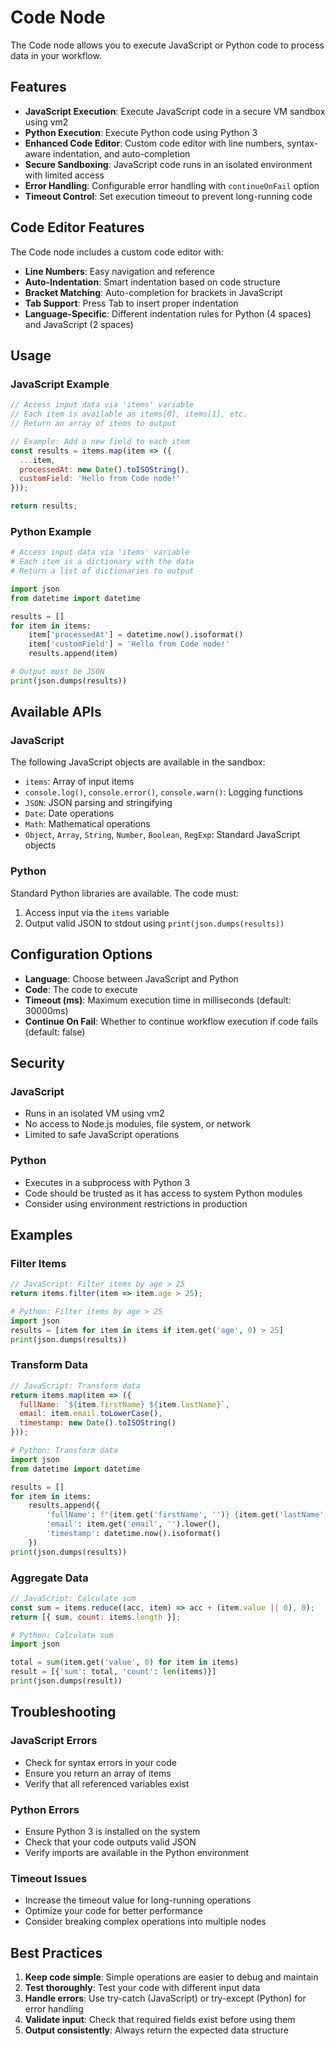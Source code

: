 # Code Node

The Code node allows you to execute JavaScript or Python code to process data in your workflow.

## Features

- **JavaScript Execution**: Execute JavaScript code in a secure VM sandbox using vm2
- **Python Execution**: Execute Python code using Python 3
- **Enhanced Code Editor**: Custom code editor with line numbers, syntax-aware indentation, and auto-completion
- **Secure Sandboxing**: JavaScript code runs in an isolated environment with limited access
- **Error Handling**: Configurable error handling with `continueOnFail` option
- **Timeout Control**: Set execution timeout to prevent long-running code

## Code Editor Features

The Code node includes a custom code editor with:
- **Line Numbers**: Easy navigation and reference
- **Auto-Indentation**: Smart indentation based on code structure
- **Bracket Matching**: Auto-completion for brackets in JavaScript
- **Tab Support**: Press Tab to insert proper indentation
- **Language-Specific**: Different indentation rules for Python (4 spaces) and JavaScript (2 spaces)

## Usage

### JavaScript Example

```javascript
// Access input data via 'items' variable
// Each item is available as items[0], items[1], etc.
// Return an array of items to output

// Example: Add a new field to each item
const results = items.map(item => ({
  ...item,
  processedAt: new Date().toISOString(),
  customField: 'Hello from Code node!'
}));

return results;
```

### Python Example

```python
# Access input data via 'items' variable
# Each item is a dictionary with the data
# Return a list of dictionaries to output

import json
from datetime import datetime

results = []
for item in items:
    item['processedAt'] = datetime.now().isoformat()
    item['customField'] = 'Hello from Code node!'
    results.append(item)

# Output must be JSON
print(json.dumps(results))
```

## Available APIs

### JavaScript

The following JavaScript objects are available in the sandbox:

- `items`: Array of input items
- `console.log()`, `console.error()`, `console.warn()`: Logging functions
- `JSON`: JSON parsing and stringifying
- `Date`: Date operations
- `Math`: Mathematical operations
- `Object`, `Array`, `String`, `Number`, `Boolean`, `RegExp`: Standard JavaScript objects

### Python

Standard Python libraries are available. The code must:
1. Access input via the `items` variable
2. Output valid JSON to stdout using `print(json.dumps(results))`

## Configuration Options

- **Language**: Choose between JavaScript and Python
- **Code**: The code to execute
- **Timeout (ms)**: Maximum execution time in milliseconds (default: 30000ms)
- **Continue On Fail**: Whether to continue workflow execution if code fails (default: false)

## Security

### JavaScript
- Runs in an isolated VM using vm2
- No access to Node.js modules, file system, or network
- Limited to safe JavaScript operations

### Python
- Executes in a subprocess with Python 3
- Code should be trusted as it has access to system Python modules
- Consider using environment restrictions in production

## Examples

### Filter Items

```javascript
// JavaScript: Filter items by age > 25
return items.filter(item => item.age > 25);
```

```python
# Python: Filter items by age > 25
import json
results = [item for item in items if item.get('age', 0) > 25]
print(json.dumps(results))
```

### Transform Data

```javascript
// JavaScript: Transform data
return items.map(item => ({
  fullName: `${item.firstName} ${item.lastName}`,
  email: item.email.toLowerCase(),
  timestamp: new Date().toISOString()
}));
```

```python
# Python: Transform data
import json
from datetime import datetime

results = []
for item in items:
    results.append({
        'fullName': f"{item.get('firstName', '')} {item.get('lastName', '')}",
        'email': item.get('email', '').lower(),
        'timestamp': datetime.now().isoformat()
    })
print(json.dumps(results))
```

### Aggregate Data

```javascript
// JavaScript: Calculate sum
const sum = items.reduce((acc, item) => acc + (item.value || 0), 0);
return [{ sum, count: items.length }];
```

```python
# Python: Calculate sum
import json

total = sum(item.get('value', 0) for item in items)
result = [{'sum': total, 'count': len(items)}]
print(json.dumps(result))
```

## Troubleshooting

### JavaScript Errors
- Check for syntax errors in your code
- Ensure you return an array of items
- Verify that all referenced variables exist

### Python Errors
- Ensure Python 3 is installed on the system
- Check that your code outputs valid JSON
- Verify imports are available in the Python environment

### Timeout Issues
- Increase the timeout value for long-running operations
- Optimize your code for better performance
- Consider breaking complex operations into multiple nodes

## Best Practices

1. **Keep code simple**: Simple operations are easier to debug and maintain
2. **Test thoroughly**: Test your code with different input data
3. **Handle errors**: Use try-catch (JavaScript) or try-except (Python) for error handling
4. **Validate input**: Check that required fields exist before using them
5. **Output consistently**: Always return the expected data structure

